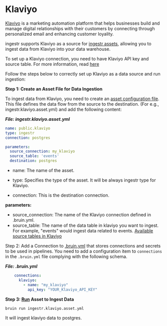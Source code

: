 # Klaviyo
[Klaviyo](https://www.Klaviyo.com/) is a marketing automation platform that helps businesses build and manage digital relationships with their customers by connecting through personalized email and enhancing customer loyality.

ingestr supports Klaviyo as a source for [ingestr assets](https://bruin-data.github.io/bruin/assets/ingestr.html), allowing you to ingest data from Klaviyo into your data warehouse.

To set up a Klaviyo connection, you need to have Klaviyo API key and source table. For more information, read [here](https://bruin-data.github.io/ingestr/supported-sources/klaviyo.html)

Follow the steps below to correctly set up Klaviyo as a data source and run ingestion:

**Step 1: Create an Asset File for Data Ingestion**

To ingest data from Klaviyo, you need to create an [asset configuration file](https://bruin-data.github.io/bruin/assets/ingestr.html#template). This file defines the data flow from the source to the destination.
(For e.g., ingestr.klaviyo.asset.yml) and add the following content:

***File: ingestr.klaviyo.asset.yml***
```yaml
name: public.klaviyo
type: ingestr
connection: postgres

parameters:
  source_connection: my_klaviyo
  source_table: 'events'
  destination: postgres
```

- name: The name of the asset.

- type: Specifies the type of the asset. It will be always ingestr type for Klaviyo.

- connection: This is the destination connection. 

**parameters:**
- source_connection: The name of the Klaviyo connection defined in .bruin.yml.
- source_table: The name of the data table in klaviyo you want to ingest. For example, "events" would ingest data related to events.
[Available source tables in Klaviyo](https://bruin-data.github.io/ingestr/supported-sources/klaviyo.html#available-tables)

Step 2: Add a Connection to [.bruin.yml](https://bruin-data.github.io/bruin/connections/overview.html) that stores connections and secrets to be used in pipelines.
You need to add a configuration item to `connections` in the `.bruin.yml` file complying with the following schema.

***File: .bruin.yml***
```yaml
    connections:
      klaviyo:
        - name: "my_klaviyo"
          api_key: "YOUR_Klaviyo_API_KEY"
```
**Step 3: [Run](https://bruin-data.github.io/bruin/commands/run.html) Asset to Ingest Data**
```
bruin run ingestr.klaviyo.asset.yml
```
It will ingest klaviyo data to postgres.